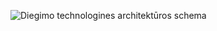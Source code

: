 ![Diegimo technologines architektūros schema](https://user-images.githubusercontent.com/61745726/82418062-2dec2500-9a85-11ea-9353-6aa4046bea13.jpg)

